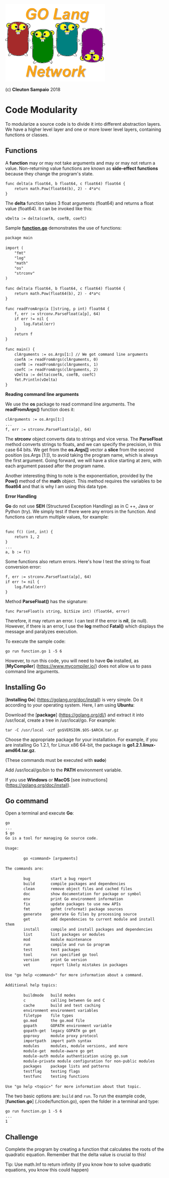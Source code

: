 ![](../../golangnetwork-logo.png)

(c) **Cleuton Sampaio** 2018

# Code Modularity

To modularize a source code is to divide it into different abstraction layers. We have a higher level layer and one or more lower level layers, containing functions or classes.

## Functions

A **function** may or may not take arguments and may or may not return a value. Non-returning value functions are known as **side-effect functions** because they change the program's state.
```
func delta(a float64, b float64, c float64) float64 {
	return math.Pow(float64(b), 2) - 4*a*c
}
```

The **delta** function takes 3 float arguments (float64) and returns a float value (float64). It can be invoked like this:

```
vDelta := delta(coefA, coefB, coefC)
```

Sample [**function.go**](./codigo/function.go) demonstrates the use of functions: 

```
package main

import (
	"fmt"
	"log"
	"math"
	"os"
	"strconv"
)

func delta(a float64, b float64, c float64) float64 {
	return math.Pow(float64(b), 2) - 4*a*c
}

func readFromArgs(a []string, p int) float64 {
	f, err := strconv.ParseFloat(a[p], 64)
	if err != nil {
		log.Fatal(err)
	}
	return f
}

func main() {
	clArguments := os.Args[1:] // We got command line arguments
	coefA := readFromArgs(clArguments, 0)
	coefB := readFromArgs(clArguments, 1)
	coefC := readFromArgs(clArguments, 2)
	vDelta := delta(coefA, coefB, coefC)
	fmt.Println(vDelta)
}
```

**Reading command line arguments**

We use the **os** package to read command line arguments. The **readFromArgs()** function does it:
```
clArguments := os.Args[1:]
...
f, err := strconv.ParseFloat(a[p], 64)
```

The **strconv** object converts data to strings and vice versa. The **ParseFloat** method converts strings to floats, and we can specify the precision, in this case 64 bits. We get from the **os.Args[]** vector a **slice** from the second position (os.Args [1:]), to avoid taking the program name, which is always the first argument. Going forward, we will have a slice starting at zero, with each argument passed after the program name.

Another interesting thing to note is the exponentiation, provided by the **Pow()** method of the **math** object. This method requires the variables to be **float64** and that is why I am using this data type.

**Error Handling**

**Go** do not use **SEH** (Structured Exception Handling) as in C ++, Java or Python (try). We simply test if there were any errors in the function. And functions can return multiple values, for example:

```
	
func f() (int, int) {
    return 1, 2
}
...
a, b := f()
```

Some functions also return errors. Here's how I test the string to float conversion error:

```
f, err := strconv.ParseFloat(a[p], 64)
if err != nil {
    log.Fatal(err)
}
```

Method **ParseFloat()** has the signature: 

```
func ParseFloat(s string, bitSize int) (float64, error)
```

Therefore, it may return an error. I can test if the error is **nil**, (ie null). However, if there is an error, I use the **log** method **Fatal()** which displays the message and paralyzes execution.

To execute the sample code:

```
go run function.go 1 -5 6
```

However, to run this code, you will need to have **Go** installed, as [**MyCompiler**] (https://www.mycompiler.io/) does not allow us to pass command line arguments.


## Installing Go

[**Installing Go**] (https://golang.org/doc/install) is very simple. Do it according to your operating system. Here, I am using **Ubuntu**:

Download the [**package**] (https://golang.org/dl/) and extract it into /usr/local, create a tree in /usr/local/go. For example:

```
tar -C /usr/local -xzf go$VERSION.$OS-$ARCH.tar.gz
```
Choose the appropriate package for your installation. For example, if you are installing Go 1.2.1, for Linux x86 64-bit, the package is **go1.2.1.linux-amd64.tar.gz**.

(These commands must be executed with **sudo**)

Add /usr/local/go/bin to the **PATH** environment variable.

If you use **Windows** or **MacOS** [see instructions] (https://golang.org/doc/install).

## Go command

Open a terminal and execute **Go**: 

```
go
...
$ go
Go is a tool for managing Go source code.

Usage:

        go <command> [arguments]

The commands are:

        bug         start a bug report
        build       compile packages and dependencies
        clean       remove object files and cached files
        doc         show documentation for package or symbol
        env         print Go environment information
        fix         update packages to use new APIs
        fmt         gofmt (reformat) package sources
        generate    generate Go files by processing source
        get         add dependencies to current module and install them
        install     compile and install packages and dependencies
        list        list packages or modules
        mod         module maintenance
        run         compile and run Go program
        test        test packages
        tool        run specified go tool
        version     print Go version
        vet         report likely mistakes in packages

Use "go help <command>" for more information about a command.

Additional help topics:

        buildmode   build modes
        c           calling between Go and C
        cache       build and test caching
        environment environment variables
        filetype    file types
        go.mod      the go.mod file
        gopath      GOPATH environment variable
        gopath-get  legacy GOPATH go get
        goproxy     module proxy protocol
        importpath  import path syntax
        modules     modules, module versions, and more
        module-get  module-aware go get
        module-auth module authentication using go.sum
        module-private module configuration for non-public modules
        packages    package lists and patterns
        testflag    testing flags
        testfunc    testing functions

Use "go help <topic>" for more information about that topic.
```

The two basic options are: ```build``` and ```run```. To run the example code, [**function.go**] (./code/function.go), open the folder in a terminal and type:
```
go run function.go 1 -5 6
...
1
```

## Challenge

Complete the program by creating a function that calculates the roots of the quadratic equation. Remember that the delta value is crucial to this!

Tip: Use math.Inf to return infinity (if you know how to solve quadratic equations, you know this could happen)